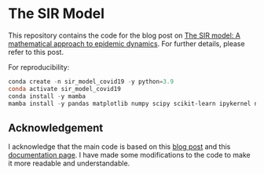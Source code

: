 # The SIR Model

This repository contains the code for the blog post on [The SIR model: A mathematical approach to epidemic dynamics](https://www.fabriziomusacchio.com/blog/2020-12-11-sir_model/). For further details, please refer to this  post.

For reproducibility:

```powershell
conda create -n sir_model_covid19 -y python=3.9
conda activate sir_model_covid19
conda install -y mamba
mamba install -y pandas matplotlib numpy scipy scikit-learn ipykernel notebook ipympl mplcursors
```

## Acknowledgement
I acknowledge that the main code is based on this [blog post](https://numbersandshapes.net/posts/fitting_sir_to_data_in_python/)  and this [documentation page](https://scientific-python.readthedocs.io/en/latest/notebooks_rst/3_Ordinary_Differential_Equations/02_Examples/Epidemic_model_SIR.html). I have made some modifications to the code to make it more readable and understandable.